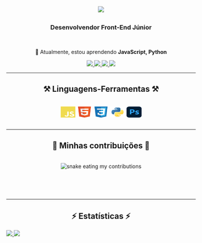 <h1 align="center">
    <img src="https://readme-typing-svg.herokuapp.com/?font=Righteous&size=35&center=true&vCenter=true&width=500&height=70&duration=4000&lines=Sejam+Bem-Vindos!" />
</h1>


<h3 align="center">Desenvolvendor Front-End Júnior </h3>

<br/>

<div align="center">
 
 🌱 Atualmente, estou aprendendo **JavaScript, Python**

</div>

<div align="center"> 
  <a href="mailto:Raianacristina0905@outlook.com">
    <img src="https://img.shields.io/badge/Gmail-333333?style=for-the-badge&logo=gmail&logoColor=red" />
  </a>
  <a href="https://www.linkedin.com/in/raiana-silva-81684a239/" target="_blank">
    <img src="https://img.shields.io/badge/LinkedIn-0077B5?style=for-the-badge&logo=linkedin&logoColor=white" target="_blank" />
  </a>
  <a href="https://github.com/RaianaS" target="_blank">
     <img src="https://img.shields.io/badge/Portfólio-FF5722?style=for-the-badge&logo=todoist&logoColor=white" target="_blank" />
  </a>
   <a href="https://instagram.com/raidesgner/" target="_blank">
     <img src="https://img.shields.io/badge/-Instagram-%23E4405F?style=for-the-badge&logo=instagram&logoColor=white" target="_blank"></a>
</div>

<hr/>

<h2 align="center">⚒️ Linguagens-Ferramentas ⚒️</h2>
<br/>
<div align="center">
  <img align="center" alt="Js" height="30" width="40" src="https://raw.githubusercontent.com/devicons/devicon/master/icons/javascript/javascript-plain.svg">
  <img align="center" alt="HTML" height="30" width="40" src="https://raw.githubusercontent.com/devicons/devicon/master/icons/html5/html5-original.svg">
  <img align="center" alt="CSS" height="30" width="40" src="https://raw.githubusercontent.com/devicons/devicon/master/icons/css3/css3-original.svg">
  <img align="center" alt="Python" height="30" width="40" src="https://raw.githubusercontent.com/devicons/devicon/master/icons/python/python-original.svg">
  <img align="center" alt="Photoshop" height="30" width="40" src="https://raw.githubusercontent.com/devicons/devicon/master/icons/photoshop/photoshop-original.svg">
 
</div>

<br/>
<hr/>

</div>
<div align="center">
  <h2>🐍 Minhas contribuições 🐍</h2>
  <br>
  <img alt="snake eating my contributions" src="https://raw.githubusercontent.com/raianas/raianas/output/github-contribution-grid-snake.svg" />
  
  <br/><br/><br/>
</div>


<hr/>

<h2 align="center">⚡ Estatísticas ⚡</h2>

<div>
   <a href="https://github.com/RaianaS">
   <img height="180em" src="https://github-readme-stats.vercel.app/api?username=RaianaS&show_icons=true&theme=tokyonight&include_all_commits=true&count_private=true"/>
   <img height="180em" src="https://github-readme-stats.vercel.app/api/top-langs/?username=RaianaS&layout=compact&langs_count=6&theme=tokyonight"/>
</div>

<br/>
